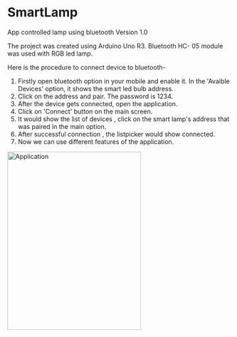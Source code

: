 # SmartLamp
App controlled lamp using bluetooth Version 1.0

The project was created using Arduino Uno R3. Bluetooth HC- 05 module was used with RGB led lamp.

Here is the procedure to connect device to bluetooth-
1. Firstly open bluetooth option in your mobile and enable it. In the 'Avaible Devices' option, it shows the smart led bulb address.
2. Click on the address and pair. The password is 1234.
3. After the device gets connected, open the application.
4. Click on 'Connect' button on the main screen.
5. It would show the list of devices , click on the smart lamp's address that was paired in the main option.
6. After successful connection , the listpicker would show connected.
7. Now we can use different features of the application.


<img src="https://github.com/Adityav2003/SmartLamp/assets/123373129/ec93d69b-1ffc-47db-8b57-9baf6c72e699" alt="Application" width="300px" height="400px">
